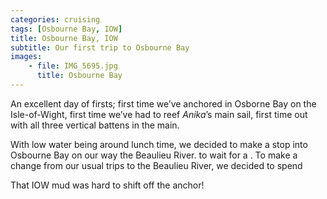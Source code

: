 ```yaml
---
categories: cruising
tags: [Osbourne Bay, IOW]
title: Osbourne Bay, IOW
subtitle: Our first trip to Osbourne Bay
images: 
    - file: IMG_5695.jpg
      title: Osbourne Bay
---
```

An excellent day of firsts; first time we’ve anchored in Osborne Bay on the Isle-of-Wight, first time we’ve had to reef _Anika_’s main sail, first time out with all three vertical battens in the main. 

With low water being around lunch time, we decided to make a stop into Osbourne Bay on our way the Beaulieu River.  to wait for a . To make a change from our usual trips to the Beaulieu River, we decided to spend

That IOW mud was hard to shift off the anchor! 



